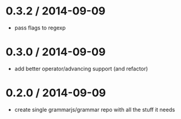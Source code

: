 
0.3.2 / 2014-09-09
==================

 * pass flags to regexp

0.3.0 / 2014-09-09
==================

 * add better operator/advancing support (and refactor)

0.2.0 / 2014-09-09
==================

 * create single grammarjs/grammar repo with all the stuff it needs
